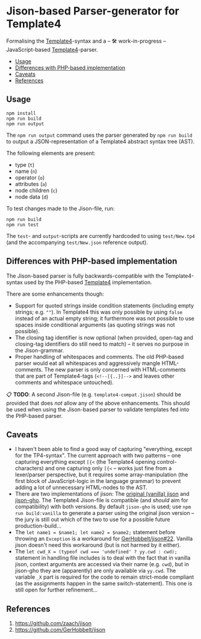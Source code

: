 # Jison-based Parser-generator for Template4

Formalising the [Template4](https://github.com/studyportals/Template4)-syntax
and a &ndash; 🛠 work-in-progress &ndash; JavaScript-based
[Template4](https://github.com/studyportals/Template4)-parser.

- [Usage](#usage)
- [Differences with PHP-based implementation](#differences-with-php-based-implementation)
- [Caveats](#caveats)
- [References](#references)

## Usage

```shell
npm install
npm run build
npm run output
```

The `npm run output` command uses the parser generated by `npm run build` to
output a JSON-representation of a Template4 abstract syntax tree (AST).

The following elements are present:

- type (`t`)
- name (`n`)
- operator (`o`)
- attributes (`a`)
- node children (`c`)
- node data (`d`)

To test changes made to the Jison-file, run:

```shell
npm run build
npm run test
```

The `test`- and `output`-scripts are currently hardcoded to using `test/New.tp4`
(and the accompanying `test/New.json` reference output).

## Differences with PHP-based implementation

The Jison-based parser is fully backwards-compatible with the Template4-syntax
used by the PHP-based [Template4](https://github.com/studyportals/Template4)
implementation.

There are some enhancements though:

- Support for quoted strings inside condition statements (including empty
  strings; e.g. `""`). In Template4 this was only possible by using `false`
  instead of an actual empty string; it furthermore was not possible to use
  spaces inside conditional arguments (as quoting strings was not possible).
- The closing tag identifier is now optional (when provided, open-tag and
  closing-tag identifiers do still need to match) &ndash; it serves no purpose
  in the Jison-grammar.
- Proper handling of whitespaces and comments. The old PHP-based parser would
  eat all whitespaces and aggressively mangle HTML-comments. The new parser is
  only concerned with HTML-comments that are part of Template4-tags
  (`<!--[{..}]-->` and leaves other comments and whitespace untouched).

📋 **TODO**: A second Jison-file (e.g. `template4-compat.jison`) should be
provided that does _not_ allow any of the above enhancements. This should be
used when using the Jison-based parser to validate templates fed into the
PHP-based parser.

## Caveats

- I haven't been able to find a good way of capturing "everything, except for
  the TP4-syntax". The current approach with two patterns &ndash; one capturing
  everything except `[{<` (the Template4 opening control-characters) and one
  capturing only `[{<` &ndash; works just fine from a lexer/parser perspective,
  but it requires some array-manipulation (the first block of JavaScript-logic
  in the language grammar) to prevent adding a lot of unnecessary HTML-nodes to
  the AST.
- There are two implementations of jison: The
  [original (vanilla) jison](https://github.com/zaach/jison) and
  [jison-gho](https://github.com/GerHobbelt/jison). The Template4 Jison-file is
  compatible (and _should_ aim for compatibility) with both versions. By default
  `jison-gho` is used; use `npm run build:vanilla` to generate a parser using
  the original jison version &ndash; the jury is still out which of the two to
  use for a possible future production-build...
- The `let name1 = $name1; let name2 = $name2;` statement before throwing an
  `Exception` is a workaround for
  [GerHobbelt/jison#22](https://github.com/GerHobbelt/jison/issues/22). Vanilla
  jison doesn't need this workaround (but is not harmed by it either).
- The `let cwd_X = (typeof cwd === 'undefined' ? yy.cwd : cwd);` statement in
  handling file includes is to deal with the fact that in vanilla jison, context
  arguments are accessed via their name (e.g. `cwd`), but in jison-gho they are
  (apparently) are only available via `yy.cwd`. The variable `_X` part is
  required for the code to remain strict-mode compliant (as the assignments
  happen in the same switch-statement). This one is still open for further
  refinement...

## References

1. https://github.com/zaach/jison
2. https://github.com/GerHobbelt/jison

